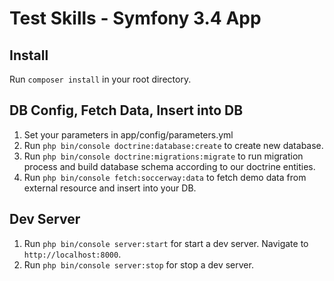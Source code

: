 # Test Skills - Symfony 3.4 App

## Install
Run `composer install` in your root directory.

## DB Config, Fetch Data, Insert into DB
1. Set your parameters in app/config/parameters.yml
2. Run `php bin/console doctrine:database:create` to create new database.
3. Run `php bin/console doctrine:migrations:migrate` to run migration process and build database schema according to our doctrine entities.
4. Run `php bin/console fetch:soccerway:data` to fetch demo data from external resource and insert into your DB.

## Dev Server
1. Run `php bin/console server:start` for start a dev server. Navigate to `http://localhost:8000`.
2. Run `php bin/console server:stop` for stop a dev server.
